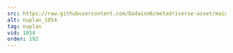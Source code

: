 ```yaml
---
src: https://raw.githubusercontent.com/Dadaism6/metadriverse-asset/main/script-nuplan-output-newcompressed/nuplan_1054.mp4
alt: nuplan_1054
tag: nuplan
vid: 1054
order: 192
---
```

